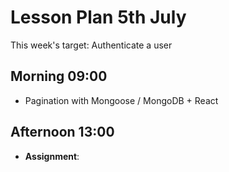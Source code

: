 # Lesson Plan 5th July

This week's target: Authenticate a user

## Morning 09:00

+ Pagination with Mongoose / MongoDB + React

## Afternoon 13:00

+ **Assignment**:
  